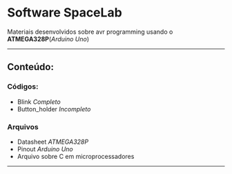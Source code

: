 # Software SpaceLab

Materiais desenvolvidos sobre avr programming usando o **ATMEGA328P**(*Arduino Uno*)

---

## Conteúdo:

### Códigos:

* Blink  *Completo*
* Button_holder *Incompleto*

### Arquivos

* Datasheet *ATMEGA328P*
* Pinout *Arduino Uno*
* Arquivo sobre C em microprocessadores
---
